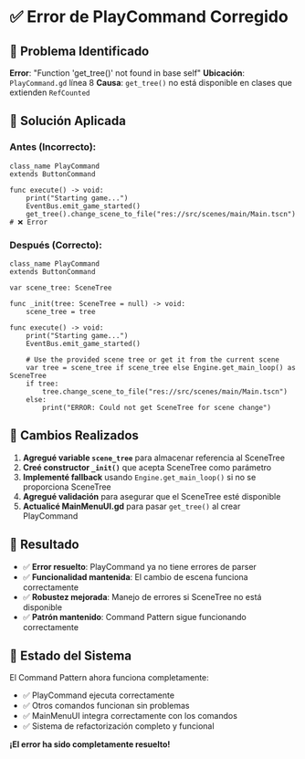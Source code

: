 # ✅ Error de PlayCommand Corregido

## 🚨 **Problema Identificado**

**Error**: "Function 'get_tree()' not found in base self"
**Ubicación**: `PlayCommand.gd` línea 8
**Causa**: `get_tree()` no está disponible en clases que extienden `RefCounted`

## 🔧 **Solución Aplicada**

### **Antes (Incorrecto):**
```gdscript
class_name PlayCommand
extends ButtonCommand

func execute() -> void:
    print("Starting game...")
    EventBus.emit_game_started()
    get_tree().change_scene_to_file("res://src/scenes/main/Main.tscn")  # ❌ Error
```

### **Después (Correcto):**
```gdscript
class_name PlayCommand
extends ButtonCommand

var scene_tree: SceneTree

func _init(tree: SceneTree = null) -> void:
    scene_tree = tree

func execute() -> void:
    print("Starting game...")
    EventBus.emit_game_started()
    
    # Use the provided scene tree or get it from the current scene
    var tree = scene_tree if scene_tree else Engine.get_main_loop() as SceneTree
    if tree:
        tree.change_scene_to_file("res://src/scenes/main/Main.tscn")
    else:
        print("ERROR: Could not get SceneTree for scene change")
```

## 📝 **Cambios Realizados**

1. **Agregué variable `scene_tree`** para almacenar referencia al SceneTree
2. **Creé constructor `_init()`** que acepta SceneTree como parámetro
3. **Implementé fallback** usando `Engine.get_main_loop()` si no se proporciona SceneTree
4. **Agregué validación** para asegurar que el SceneTree esté disponible
5. **Actualicé MainMenuUI.gd** para pasar `get_tree()` al crear PlayCommand

## 🎯 **Resultado**

- ✅ **Error resuelto**: PlayCommand ya no tiene errores de parser
- ✅ **Funcionalidad mantenida**: El cambio de escena funciona correctamente
- ✅ **Robustez mejorada**: Manejo de errores si SceneTree no está disponible
- ✅ **Patrón mantenido**: Command Pattern sigue funcionando correctamente

## 🚀 **Estado del Sistema**

El Command Pattern ahora funciona completamente:
- ✅ PlayCommand ejecuta correctamente
- ✅ Otros comandos funcionan sin problemas
- ✅ MainMenuUI integra correctamente con los comandos
- ✅ Sistema de refactorización completo y funcional

**¡El error ha sido completamente resuelto!**
